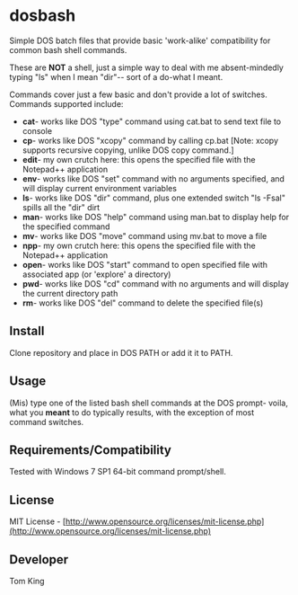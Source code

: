 dosbash
==========
Simple DOS batch files that provide basic 'work-alike' compatibility for common bash shell commands.

These are **NOT** a shell, just a simple way to deal with me absent-mindedly typing "ls" when I mean "dir"-- sort of a do-what I meant.

Commands cover just a few basic and don't provide a lot of switches. Commands supported include:
* **cat**- works like DOS "type" command using cat.bat to send text file to console
* **cp**-  works like DOS "xcopy" command by calling cp.bat [Note: xcopy supports recursive copying, unlike DOS copy command.]
* **edit**- my own crutch here: this opens the specified file with the Notepad++ application
* **env**- works like DOS "set" command with no arguments specified, and will display current environment variables
* **ls**- works like DOS "dir" command, plus one extended switch "ls -Fsal" spills all the "dir" dirt
* **man**- works like DOS "help" command using man.bat to display help for the specified command
* **mv**- works like DOS "move" command using mv.bat to move a file
* **npp**- my own crutch here: this opens the specified file with the Notepad++ application
* **open**- works like DOS "start" command to open specified file with associated app (or 'explore' a directory)
* **pwd**- works like DOS "cd" command with no arguments and will display the current directory path
* **rm**- works like DOS "del" command to delete the specified file(s)


Install
----------
Clone repository and place in DOS PATH or add it it to PATH.

Usage
----------
(Mis) type one of the listed bash shell commands at the DOS prompt- voila, what you __meant__ to do typically results, with the exception of most command switches.

Requirements/Compatibility
----------
Tested with Windows 7 SP1 64-bit command prompt/shell.

License
----------
MIT License - [http://www.opensource.org/licenses/mit-license.php](http://www.opensource.org/licenses/mit-license.php)

Developer
----------
Tom King
